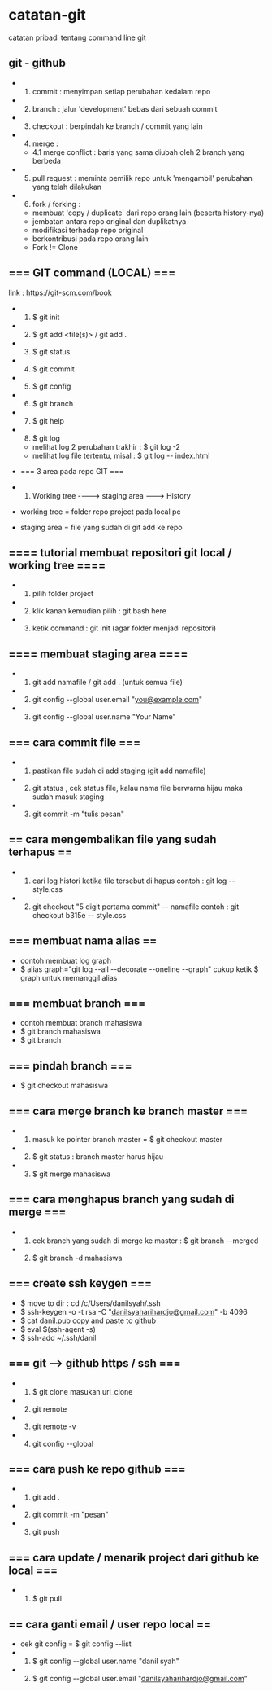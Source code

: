 # catatan-git
catatan pribadi tentang command line git

## git - github

- 1. commit : menyimpan setiap perubahan kedalam repo
- 2. branch : jalur 'development' bebas dari sebuah commit
- 3. checkout : berpindah ke branch / commit yang lain
- 4. merge : 
	- 4.1 merge conflict : baris yang sama diubah oleh 2 branch yang berbeda
- 5. pull request : meminta pemilik repo untuk 'mengambil' perubahan yang telah dilakukan
- 6. fork / forking : 
	+ membuat 'copy / duplicate' dari repo orang lain (beserta history-nya)
	+ jembatan antara repo original dan duplikatnya
	+ modifikasi terhadap repo original
	+ berkontribusi pada repo orang lain
	+ Fork != Clone

## === GIT command (LOCAL) ===
 link : https://git-scm.com/book

- 1. $ git init
- 2. $ git add <file(s)> / git add .
- 3. $ git status
- 4. $ git commit
- 5. $ git config
- 6. $ git branch
- 7. $ git help
- 8. $ git log
	- melihat log 2 perubahan trakhir : $ git log -2
	- melihat log file tertentu, misal : $ git log -- index.html

-  === 3 area pada repo GIT ===
- 1. Working tree ----> staging area ---> History

- working tree = folder repo project pada local pc
- staging area = file yang sudah di  git add ke repo

## ==== tutorial membuat repositori git local / working tree ====
- 1. pilih folder project 
- 2. klik kanan kemudian pilih : git bash here
- 3. ketik command : git init (agar folder menjadi repositori)

## ==== membuat staging area ====
- 1. git add namafile / git add . (untuk semua file)
- 2. git config --global user.email "you@example.com"
- 3. git config --global user.name "Your Name"

## === cara commit file ===
- 1. pastikan file sudah di add staging (git add namafile)
- 2. git status , cek status file, kalau nama file berwarna hijau maka sudah masuk staging
- 3. git commit -m "tulis pesan"

## == cara mengembalikan file yang sudah terhapus ==
- 1. cari log histori ketika file tersebut di hapus 
	contoh : git log -- style.css
- 2. git checkout "5 digit pertama commit" -- namafile
	contoh : git checkout  b315e -- style.css

## === membuat nama alias ==
- contoh membuat log graph
- $ alias graph="git log --all --decorate --oneline --graph"
cukup ketik $ graph untuk memanggil alias

## === membuat branch ===
- contoh membuat branch mahasiswa
- $ git branch mahasiswa
- $ git branch

## === pindah branch ===
- $ git checkout mahasiswa

## === cara merge branch ke branch  master ===
- 1. masuk ke pointer branch master = $ git checkout master
- 2. $ git status : branch master harus hijau
- 3. $ git merge mahasiswa

## === cara menghapus branch yang sudah di merge ===
- 1. cek branch yang sudah di merge ke master : $ git branch --merged
- 2. $ git branch -d mahasiswa

## === create ssh keygen ===
- $ move to dir : cd /c/Users/danilsyah/.ssh
- $ ssh-keygen -o -t rsa -C "danilsyaharihardjo@gmail.com" -b 4096
- $ cat danil.pub
  copy and paste to github
- $ eval $(ssh-agent -s)
- $ ssh-add ~/.ssh/danil

## === git --> github https / ssh ===
- 1. $ git clone masukan url_clone
- 2. git remote
- 3. git remote -v
- 4. git config --global

## === cara push ke repo github ===
- 1. git add .
- 2. git commit -m "pesan"
- 3. git push

## === cara update / menarik  project dari github ke local ===
- 1. $ git pull

## == cara ganti email / user repo local ==
- cek git config = $ git config --list
- 1. $ git config --global user.name "danil syah"
- 2. $ git config --global user.email "danilsyaharihardjo@gmail.com"

